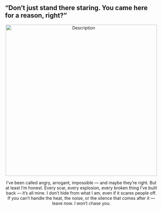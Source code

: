 ## “Don’t just stand there staring. You came here for a reason, right?”

<p align="center">
  <img src="https://i.postimg.cc/VNmRLmD2/image-removebg-preview.png" alt="Description" width="500">
</p>
<p align="center"> I’ve been called angry, arrogant, impossible — and maybe they’re right. But at least I’m honest. Every scar, every explosion, every broken thing I’ve built back — it’s all mine. I don’t hide from what I am, even if it scares people off.
If you can’t handle the heat, the noise, or the silence that comes after it — leave now. I won’t chase you.
